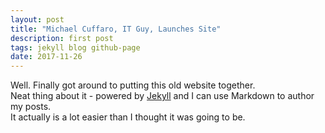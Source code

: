 ```yaml
---
layout: post
title: "Michael Cuffaro, IT Guy, Launches Site"
description: first post
tags: jekyll blog github-page
date: 2017-11-26
---
```


Well. Finally got around to putting this old website together.  
Neat thing about it - powered by [Jekyll](http://jekyllrb.com) and I can use Markdown to author my posts.  
It actually is a lot easier than I thought it was going to be.  
